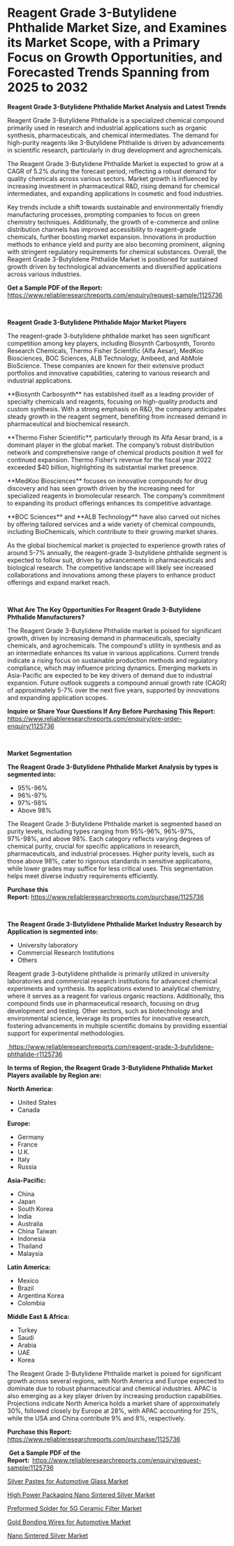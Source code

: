 <p><h1>Reagent Grade 3-Butylidene Phthalide Market Size, and Examines its Market Scope, with a Primary Focus on Growth Opportunities, and Forecasted Trends Spanning from 2025 to 2032</h1></p><p><strong>Reagent Grade 3-Butylidene Phthalide Market Analysis and Latest Trends</strong></p>
<p><p>Reagent Grade 3-Butylidene Phthalide is a specialized chemical compound primarily used in research and industrial applications such as organic synthesis, pharmaceuticals, and chemical intermediates. The demand for high-purity reagents like 3-Butylidene Phthalide is driven by advancements in scientific research, particularly in drug development and agrochemicals. </p><p>The Reagent Grade 3-Butylidene Phthalide Market is expected to grow at a CAGR of 5.2% during the forecast period, reflecting a robust demand for quality chemicals across various sectors. Market growth is influenced by increasing investment in pharmaceutical R&D, rising demand for chemical intermediates, and expanding applications in cosmetic and food industries. </p><p>Key trends include a shift towards sustainable and environmentally friendly manufacturing processes, prompting companies to focus on green chemistry techniques. Additionally, the growth of e-commerce and online distribution channels has improved accessibility to reagent-grade chemicals, further boosting market expansion. Innovations in production methods to enhance yield and purity are also becoming prominent, aligning with stringent regulatory requirements for chemical substances. Overall, the Reagent Grade 3-Butylidene Phthalide Market is positioned for sustained growth driven by technological advancements and diversified applications across various industries.</p></p>
<p><strong>Get a Sample PDF of the Report:&nbsp;</strong> <a href="https://www.reliableresearchreports.com/enquiry/request-sample/1125736?utm_campaign=24&utm_medium=2&utm_source=Github&utm_content=ia&utm_term=02042025&utm_id=reagent-grade-3-butylidene-phthalide">https://www.reliableresearchreports.com/enquiry/request-sample/1125736</a></p>
<p>&nbsp;</p>
<p><strong>Reagent Grade 3-Butylidene Phthalide Major Market Players</strong></p>
<p><p>The reagent-grade 3-butylidene phthalide market has seen significant competition among key players, including Biosynth Carbosynth, Toronto Research Chemicals, Thermo Fisher Scientific (Alfa Aesar), MedKoo Biosciences, BOC Sciences, ALB Technology, Ambeed, and AbMole BioScience. These companies are known for their extensive product portfolios and innovative capabilities, catering to various research and industrial applications.</p><p>**Biosynth Carbosynth** has established itself as a leading provider of specialty chemicals and reagents, focusing on high-quality products and custom synthesis. With a strong emphasis on R&D, the company anticipates steady growth in the reagent segment, benefiting from increased demand in pharmaceutical and biochemical research.</p><p>**Thermo Fisher Scientific**, particularly through its Alfa Aesar brand, is a dominant player in the global market. The company’s robust distribution network and comprehensive range of chemical products position it well for continued expansion. Thermo Fisher’s revenue for the fiscal year 2022 exceeded $40 billion, highlighting its substantial market presence.</p><p>**MedKoo Biosciences** focuses on innovative compounds for drug discovery and has seen growth driven by the increasing need for specialized reagents in biomolecular research. The company’s commitment to expanding its product offerings enhances its competitive advantage.</p><p>**BOC Sciences** and **ALB Technology** have also carved out niches by offering tailored services and a wide variety of chemical compounds, including BioChemicals, which contribute to their growing market shares.</p><p>As the global biochemical market is projected to experience growth rates of around 5-7% annually, the reagent-grade 3-butylidene phthalide segment is expected to follow suit, driven by advancements in pharmaceuticals and biological research. The competitive landscape will likely see increased collaborations and innovations among these players to enhance product offerings and expand market reach.</p></p>
<p>&nbsp;</p>
<p><strong>What Are The Key Opportunities For Reagent Grade 3-Butylidene Phthalide Manufacturers?</strong></p>
<p><p>The Reagent Grade 3-Butylidene Phthalide market is poised for significant growth, driven by increasing demand in pharmaceuticals, specialty chemicals, and agrochemicals. The compound's utility in synthesis and as an intermediate enhances its value in various applications. Current trends indicate a rising focus on sustainable production methods and regulatory compliance, which may influence pricing dynamics. Emerging markets in Asia-Pacific are expected to be key drivers of demand due to industrial expansion. Future outlook suggests a compound annual growth rate (CAGR) of approximately 5-7% over the next five years, supported by innovations and expanding application scopes.</p></p>
<p><strong>Inquire or Share Your Questions If Any Before Purchasing This Report:</strong> <a href="https://www.reliableresearchreports.com/enquiry/pre-order-enquiry/1125736?utm_campaign=24&utm_medium=2&utm_source=Github&utm_content=ia&utm_term=02042025&utm_id=reagent-grade-3-butylidene-phthalide">https://www.reliableresearchreports.com/enquiry/pre-order-enquiry/1125736</a></p>
<p>&nbsp;</p>
<p><strong>Market Segmentation</strong></p>
<p><strong>The Reagent Grade 3-Butylidene Phthalide Market Analysis by types is segmented into:</strong></p>
<p><ul><li>95%-96%</li><li>96%-97%</li><li>97%-98%</li><li>Above 98%</li></ul></p>
<p><p>The Reagent Grade 3-Butylidene Phthalide market is segmented based on purity levels, including types ranging from 95%-96%, 96%-97%, 97%-98%, and above 98%. Each category reflects varying degrees of chemical purity, crucial for specific applications in research, pharmaceuticals, and industrial processes. Higher purity levels, such as those above 98%, cater to rigorous standards in sensitive applications, while lower grades may suffice for less critical uses. This segmentation helps meet diverse industry requirements efficiently.</p></p>
<p><strong>Purchase this Report:&nbsp;</strong><a href="https://www.reliableresearchreports.com/purchase/1125736?utm_campaign=24&utm_medium=2&utm_source=Github&utm_content=ia&utm_term=02042025&utm_id=reagent-grade-3-butylidene-phthalide">https://www.reliableresearchreports.com/purchase/1125736</a></p>
<p>&nbsp;</p>
<p><strong>The Reagent Grade 3-Butylidene Phthalide Market Industry Research by Application is segmented into:</strong></p>
<p><ul><li>University laboratory</li><li>Commercial Research Institutions</li><li>Others</li></ul></p>
<p><p>Reagent grade 3-butylidene phthalide is primarily utilized in university laboratories and commercial research institutions for advanced chemical experiments and synthesis. Its applications extend to analytical chemistry, where it serves as a reagent for various organic reactions. Additionally, this compound finds use in pharmaceutical research, focusing on drug development and testing. Other sectors, such as biotechnology and environmental science, leverage its properties for innovative research, fostering advancements in multiple scientific domains by providing essential support for experimental methodologies.</p></p>
<p><a href="https://www.reliableresearchreports.com/reagent-grade-3-butylidene-phthalide-r1125736?utm_campaign=24&utm_medium=2&utm_source=Github&utm_content=ia&utm_term=02042025&utm_id=reagent-grade-3-butylidene-phthalide">&nbsp;https://www.reliableresearchreports.com/reagent-grade-3-butylidene-phthalide-r1125736</a></p>
<p><strong>In terms of Region, the Reagent Grade 3-Butylidene Phthalide Market Players available by Region are:</strong></p>
<p>
    <p> <strong> North America: </strong>
        <ul>
            <li>United States</li>
            <li>Canada</li>
        </ul>
        </p> 
    <p> <strong> Europe: </strong>
        <ul>
            <li>Germany</li>
            <li>France</li>
            <li>U.K.</li>
            <li>Italy</li>
            <li>Russia</li>
        </ul>
        </p> 
    <p> <strong> Asia-Pacific: </strong>
        <ul>
            <li>China</li>
            <li>Japan</li>
            <li>South Korea</li>
            <li>India</li>
            <li>Australia</li>
            <li>China Taiwan</li>
            <li>Indonesia</li>
            <li>Thailand</li>
            <li>Malaysia</li>
        </ul>
        </p> 
    <p> <strong> Latin America: </strong>
        <ul>
            <li>Mexico</li>
            <li>Brazil</li>
            <li>Argentina Korea</li>
            <li>Colombia</li>
        </ul>
        </p> 
    <p> <strong> Middle East & Africa: </strong>
        <ul>
            <li>Turkey</li>
            <li>Saudi</li>
            <li>Arabia</li>
            <li>UAE</li>
            <li>Korea</li>
        </ul>
    </p>
    </p>
<p><p>The Reagent Grade 3-Butylidene Phthalide market is poised for significant growth across several regions, with North America and Europe expected to dominate due to robust pharmaceutical and chemical industries. APAC is also emerging as a key player driven by increasing production capabilities. Projections indicate North America holds a market share of approximately 30%, followed closely by Europe at 28%, with APAC accounting for 25%, while the USA and China contribute 9% and 8%, respectively.</p></p>
<p><strong>Purchase this Report: </strong><a href="https://www.reliableresearchreports.com/purchase/1125736?utm_campaign=24&utm_medium=2&utm_source=Github&utm_content=ia&utm_term=02042025&utm_id=reagent-grade-3-butylidene-phthalide">https://www.reliableresearchreports.com/purchase/1125736</a></p>
<p>&nbsp;<strong>Get a Sample PDF of the Report:&nbsp;&nbsp;</strong><a href="https://www.reliableresearchreports.com/enquiry/request-sample/1125736?utm_campaign=24&utm_medium=2&utm_source=Github&utm_content=ia&utm_term=02042025&utm_id=reagent-grade-3-butylidene-phthalide">https://www.reliableresearchreports.com/enquiry/request-sample/1125736</a></p>
<p><strong></strong></p>
<p><p><a href="https://github.com/sharphadan/Market-Research-Report-List-1/blob/main/silver-pastes-for-automotive-glass-market.md?utm_campaign=24&utm_medium=2&utm_source=Github&utm_content=ia&utm_term=02042025&utm_id=reagent-grade-3-butylidene-phthalide">Silver Pastes for Automotive Glass Market</a></p><p><a href="https://github.com/oeungcolesh0/Market-Research-Report-List-1/blob/main/high-power-packaging-nano-sintered-silver-market.md?utm_campaign=24&utm_medium=2&utm_source=Github&utm_content=ia&utm_term=02042025&utm_id=reagent-grade-3-butylidene-phthalide">High Power Packaging Nano Sintered Silver Market</a></p><p><a href="https://github.com/ximensbisade/Market-Research-Report-List-1/blob/main/preformed-solder-for-5g-ceramic-filter-market.md?utm_campaign=24&utm_medium=2&utm_source=Github&utm_content=ia&utm_term=02042025&utm_id=reagent-grade-3-butylidene-phthalide">Preformed Solder for 5G Ceramic Filter Market</a></p><p><a href="https://github.com/chaiszepkadk/Market-Research-Report-List-1/blob/main/gold-bonding-wires-for-automotive-market.md?utm_campaign=24&utm_medium=2&utm_source=Github&utm_content=ia&utm_term=02042025&utm_id=reagent-grade-3-butylidene-phthalide">Gold Bonding Wires for Automotive Market</a></p><p><a href="https://github.com/neiridionna/Market-Research-Report-List-1/blob/main/nano-sintered-silver-market.md?utm_campaign=24&utm_medium=2&utm_source=Github&utm_content=ia&utm_term=02042025&utm_id=reagent-grade-3-butylidene-phthalide">Nano Sintered Silver Market</a></p></p>